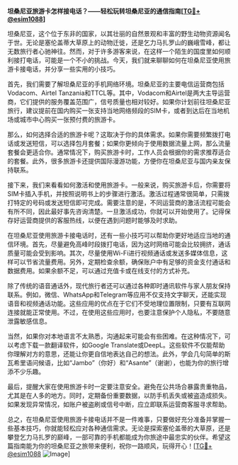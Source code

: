 **坦桑尼亚旅游卡怎样接电话？——轻松玩转坦桑尼亚的通信指南[[TG💪+ @esim1088](https://t.me/s/esim1088)]**

坦桑尼亚，这个位于东非的国家，以其壮丽的自然景观和丰富的野生动物资源闻名于世。无论是塞伦盖蒂大草原上的动物迁徙，还是乞力马扎罗山的巍峨雪峰，都让无数旅行者心驰神往。然而，对于许多游客来说，在这样一个陌生的国度里如何顺利接打电话，可能是一个不小的挑战。今天，我们就来聊聊如何在坦桑尼亚使用旅游卡接电话，并分享一些实用的小技巧。

首先，我们需要了解坦桑尼亚的手机网络环境。坦桑尼亚的主要电信运营商包括Vodacom、Airtel Tanzania和TTCL等。其中，Vodacom和Airtel是两大主导运营商，它们提供的服务覆盖范围广，信号质量也相对较好。如果你计划前往坦桑尼亚旅行，建议提前在国内购买一张支持当地网络频段的SIM卡，或者到达后在当地机场或城市中心购买一张预付费的旅游卡。

那么，如何选择合适的旅游卡呢？这取决于你的具体需求。如果你需要频繁拨打电话或发送短信，可以选择包月套餐；如果你更倾向于使用数据流量上网，那么流量套餐会更适合你。通常情况下，购买旅游卡时，工作人员会根据你的需求推荐适合的套餐。此外，很多旅游卡还提供国际漫游功能，方便你在坦桑尼亚与国内亲友保持联系。

接下来，我们来看看如何激活和使用旅游卡。一般来说，购买旅游卡后，你需要将SIM卡插入手机，并按照说明书上的步骤进行激活。激活过程通常很简单，只需拨打特定的号码或发送短信即可完成。需要注意的是，不同运营商的激活流程可能会有所不同，因此最好事先咨询清楚。一旦激活成功，你就可以开始使用了。记得保存好运营商提供的客服热线，以便在遇到问题时能够及时求助。

在坦桑尼亚使用旅游卡接电话时，还有一些小技巧可以帮助你更好地适应当地的通信环境。首先，尽量避免高峰时段拨打电话，因为这时网络可能会比较拥挤，通话质量可能会受到影响。其次，尽量使用Wi-Fi进行视频通话或发送多媒体信息，这样可以节省流量费用。另外，定期检查余额，确保账户中有足够的资金支付通话和数据费用。如果余额不足，可以通过充值卡或在线支付的方式补充。

除了传统的语音通话外，现代旅行者还可以通过各种即时通讯软件与家人朋友保持联系。例如，微信、WhatsApp和Telegram等应用不仅支持文字聊天，还能实现语音和视频通话功能。这些应用的优点在于它们不受地理位置限制，只要有互联网连接就能正常使用。不过，在使用这些应用时，也要注意保护个人隐私，不要随意泄露敏感信息。

当然，如果你对本地语言不太熟悉，沟通起来可能会有些困难。在这种情况下，可以考虑下载一款翻译软件，如Google Translate或DeepL。这些软件不仅能帮助你理解对方的意思，还能让你更自信地表达自己的想法。此外，学会几句简单的斯瓦希里语问候语，比如“Jambo”（你好）和“Asante”（谢谢），也能为你的旅行增添不少乐趣。

最后，提醒大家在使用旅游卡时一定要注意安全。避免在公共场合暴露贵重物品，尤其是在人多的地方。同时，定期备份重要数据，以防手机丢失或被盗造成损失。如果发现异常情况，如账户被盗刷或信号中断，应立即联系运营商客服寻求帮助。

总之，在坦桑尼亚使用旅游卡接电话并不是一件难事，只要做好充分准备并掌握一些基本技巧，你就能轻松应对各种通信需求。无论是探索塞伦盖蒂的大草原，还是攀登乞力马扎罗的巅峰，一部可靠的手机都能成为你旅途中最忠实的伙伴。希望这篇指南能为你的坦桑尼亚之旅带来便利，祝你一路顺风，玩得开心！[[TG💪+ @esim1088](https://t.me/s/esim1088) ![Image](https://i.postimg.cc/4NQfJmqS/Snipaste-2025-05-13-00-14-12.png)]